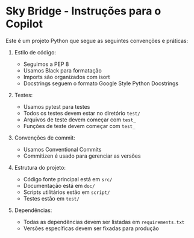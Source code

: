 <!-- Use this file to provide workspace-specific custom instructions to Copilot. For more details, visit https://code.visualstudio.com/docs/copilot/copilot-customization#_use-a-githubcopilotinstructionsmd-file -->

# Sky Bridge - Instruções para o Copilot

Este é um projeto Python que segue as seguintes convenções e práticas:

1. Estilo de código:
   - Seguimos a PEP 8
   - Usamos Black para formatação
   - Imports são organizados com isort
   - Docstrings seguem o formato Google Style Python Docstrings

2. Testes:
   - Usamos pytest para testes
   - Todos os testes devem estar no diretório `test/`
   - Arquivos de teste devem começar com `test_`
   - Funções de teste devem começar com `test_`

3. Convenções de commit:
   - Usamos Conventional Commits
   - Commitizen é usado para gerenciar as versões

4. Estrutura do projeto:
   - Código fonte principal está em `src/`
   - Documentação está em `doc/`
   - Scripts utilitários estão em `script/`
   - Testes estão em `test/`

5. Dependências:
   - Todas as dependências devem ser listadas em `requirements.txt`
   - Versões específicas devem ser fixadas para produção
